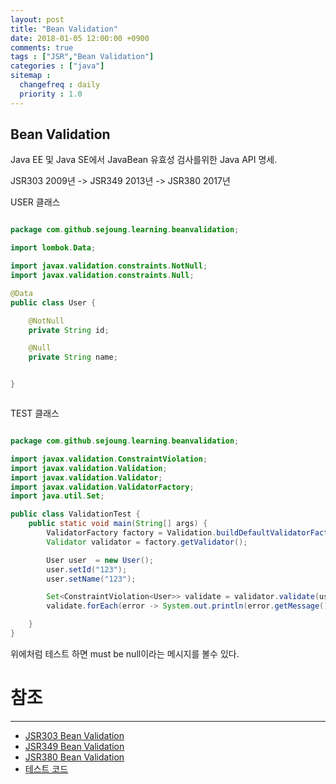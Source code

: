 ```yaml
---
layout: post
title: "Bean Validation"
date: 2018-01-05 12:00:00 +0900
comments: true
tags : ["JSR","Bean Validation"]
categories : ["java"]
sitemap :
  changefreq : daily
  priority : 1.0
---
```


## Bean Validation

Java EE 및 Java SE에서 JavaBean 유효성 검사를위한 Java API 명세. 
 
JSR303 2009년 -> JSR349 2013년 -> JSR380 2017년

USER 클래스 

```java

package com.github.sejoung.learning.beanvalidation;

import lombok.Data;

import javax.validation.constraints.NotNull;
import javax.validation.constraints.Null;

@Data
public class User {

    @NotNull
    private String id;

    @Null
    private String name;


}



```

TEST 클래스

```java

package com.github.sejoung.learning.beanvalidation;

import javax.validation.ConstraintViolation;
import javax.validation.Validation;
import javax.validation.Validator;
import javax.validation.ValidatorFactory;
import java.util.Set;

public class ValidationTest {
    public static void main(String[] args) {
        ValidatorFactory factory = Validation.buildDefaultValidatorFactory();
        Validator validator = factory.getValidator();

        User user  = new User();
        user.setId("123");
        user.setName("123");

        Set<ConstraintViolation<User>> validate = validator.validate(user);
        validate.forEach(error -> System.out.println(error.getMessage()));

    }
}


```

위에처럼 테스트 하면 must be null이라는 메시지를 볼수 있다.


# 참조 
-----

* [JSR303 Bean Validation](http://beanvalidation.org/1.0/spec/)
* [JSR349 Bean Validation](http://beanvalidation.org/1.1/spec/)
* [JSR380 Bean Validation](http://beanvalidation.org/2.0/spec/)
* [테스트 코드](https://github.com/sejoung/BeanValidation)
